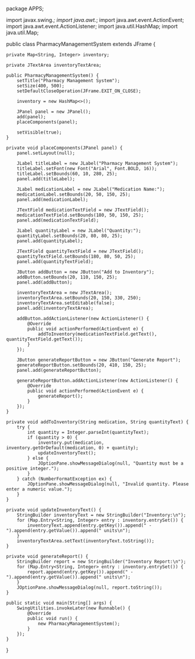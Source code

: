 package APPS;

import javax.swing.*;
import java.awt.*;
import java.awt.event.ActionEvent;
import java.awt.event.ActionListener;
import java.util.HashMap;
import java.util.Map;

public class PharmacyManagementSystem extends JFrame {

    private Map<String, Integer> inventory;

    private JTextArea inventoryTextArea;

    public PharmacyManagementSystem() {
        setTitle("Pharmacy Management System");
        setSize(400, 500);
        setDefaultCloseOperation(JFrame.EXIT_ON_CLOSE);

        inventory = new HashMap<>();

        JPanel panel = new JPanel();
        add(panel);
        placeComponents(panel);

        setVisible(true);
    }

    private void placeComponents(JPanel panel) {
        panel.setLayout(null);

        JLabel titleLabel = new JLabel("Pharmacy Management System");
        titleLabel.setFont(new Font("Arial", Font.BOLD, 16));
        titleLabel.setBounds(60, 10, 280, 25);
        panel.add(titleLabel);

        JLabel medicationLabel = new JLabel("Medication Name:");
        medicationLabel.setBounds(20, 50, 150, 25);
        panel.add(medicationLabel);

        JTextField medicationTextField = new JTextField();
        medicationTextField.setBounds(180, 50, 150, 25);
        panel.add(medicationTextField);

        JLabel quantityLabel = new JLabel("Quantity:");
        quantityLabel.setBounds(20, 80, 80, 25);
        panel.add(quantityLabel);

        JTextField quantityTextField = new JTextField();
        quantityTextField.setBounds(180, 80, 50, 25);
        panel.add(quantityTextField);

        JButton addButton = new JButton("Add to Inventory");
        addButton.setBounds(20, 110, 150, 25);
        panel.add(addButton);

        inventoryTextArea = new JTextArea();
        inventoryTextArea.setBounds(20, 150, 330, 250);
        inventoryTextArea.setEditable(false);
        panel.add(inventoryTextArea);

        addButton.addActionListener(new ActionListener() {
            @Override
            public void actionPerformed(ActionEvent e) {
                addToInventory(medicationTextField.getText(), quantityTextField.getText());
            }
        });

        JButton generateReportButton = new JButton("Generate Report");
        generateReportButton.setBounds(20, 410, 150, 25);
        panel.add(generateReportButton);

        generateReportButton.addActionListener(new ActionListener() {
            @Override
            public void actionPerformed(ActionEvent e) {
                generateReport();
            }
        });
    }

    private void addToInventory(String medication, String quantityText) {
        try {
            int quantity = Integer.parseInt(quantityText);
            if (quantity > 0) {
                inventory.put(medication, inventory.getOrDefault(medication, 0) + quantity);
                updateInventoryText();
            } else {
                JOptionPane.showMessageDialog(null, "Quantity must be a positive integer.");
            }
        } catch (NumberFormatException ex) {
            JOptionPane.showMessageDialog(null, "Invalid quantity. Please enter a numeric value.");
        }
    }

    private void updateInventoryText() {
        StringBuilder inventoryText = new StringBuilder("Inventory:\n");
        for (Map.Entry<String, Integer> entry : inventory.entrySet()) {
            inventoryText.append(entry.getKey()).append(" - ").append(entry.getValue()).append(" units\n");
        }
        inventoryTextArea.setText(inventoryText.toString());
    }

    private void generateReport() {
        StringBuilder report = new StringBuilder("Inventory Report:\n");
        for (Map.Entry<String, Integer> entry : inventory.entrySet()) {
            report.append(entry.getKey()).append(" - ").append(entry.getValue()).append(" units\n");
        }
        JOptionPane.showMessageDialog(null, report.toString());
    }

    public static void main(String[] args) {
        SwingUtilities.invokeLater(new Runnable() {
            @Override
            public void run() {
                new PharmacyManagementSystem();
            }
        });
    }
}
